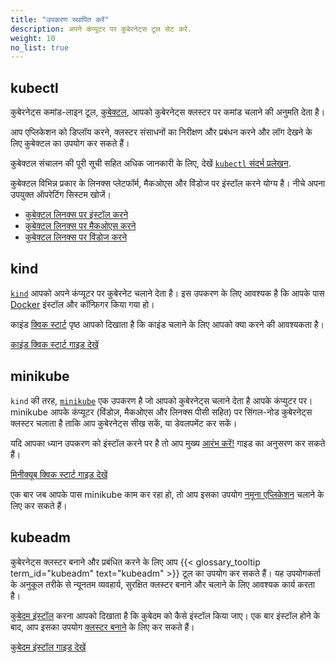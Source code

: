 ```yaml
---
title: "उपकरण स्थापित करें"
description: अपने कंप्यूटर पर कुबेरनेट्स टूल सेट करें.
weight: 10
no_list: true
---
```


## kubectl

<!-- overview -->
कुबेरनेट्स कमांड-लाइन टूल, [कुबेक्टल](/docs/reference/kubectl/kubectl/), 
आपको कुबेरनेट्स क्लस्टर पर कमांड चलाने की अनुमति देता है।

आप एप्लिकेशन को डिप्लॉय करने, क्लस्टर संसाधनों का निरीक्षण 
और प्रबंधन करने और लॉग देखने के लिए कुबेक्टल का उपयोग कर सकते हैं।

कुबेक्टल संचालन की पूरी सूची सहित अधिक जानकारी के लिए, देखें 
[`kubectl` संदर्भ प्रलेखन](/docs/reference/kubectl/).

कुबेक्टल विभिन्न प्रकार के लिनक्स प्लेटफॉर्म, मैकओएस और विंडोज पर इंस्टॉल करने योग्य है।
नीचे अपना उपयुक्त ऑपरेटिंग सिस्टम खोजें।

- [कुबेक्टल लिनक्स पर इंस्टॉल करने](/docs/tasks/tools/install-kubectl-linux)
- [कुबेक्टल लिनक्स पर मैकओएस करने](/docs/tasks/tools/install-kubectl-macos)
- [कुबेक्टल लिनक्स पर विंडोज करने](/docs/tasks/tools/install-kubectl-windows)

## kind

[`kind`](https://kind.sigs.k8s.io/docs/) आपको अपने कंप्यूटर पर कुबेरनेट चलाने देता है।
इस उपकरण के लिए आवश्यक है कि आपके पास 
[Docker](https://docs.docker.com/get-docker/) इंस्टॉल और कॉन्फ़िगर किया गया हो।

काइंड [क्विक स्टार्ट](https://kind.sigs.k8s.io/docs/user/quick-start/) 
पृष्ठ आपको दिखाता है कि काइंड चलाने के लिए आपको क्या करने की आवश्यकता है।

<a class="btn btn-primary" href="https://kind.sigs.k8s.io/docs/user/quick-start/" role="button" aria-label="View kind Quick Start Guide">काइंड क्विक स्टार्ट गाइड देखें</a>

## minikube

`kind` की तरह, [`minikube`](https://minikube.sigs.k8s.io/) एक उपकरण 
है जो आपको कुबेरनेट्स चलाने देता है आपके कंप्युटर पर। minikube आपके कंप्यूटर 
(विंडोज़, मैकओएस और लिनक्स पीसी सहित) पर सिंगल-नोड कुबेरनेट्स क्लस्टर चलाता 
है ताकि आप कुबेरनेट्स सीख सकें, या डेवलपमेंट कर सकें।

यदि आपका ध्यान उपकरण को इंस्टॉल करने पर है तो आप मुख्य 
[आरंभ करें!](https://minikube.sigs.k8s.io/docs/start/) 
गाइड का अनुसरण कर सकते हैं।

<a class="btn btn-primary" href="https://minikube.sigs.k8s.io/docs/start/" role="button" aria-label="View minikube Get Started! Guide">मिनीक्यूब क्विक स्टार्ट गाइड देखें</a>

एक बार जब आपके पास minikube काम कर रहा हो, 
तो आप इसका उपयोग [नमूना एप्लिकेशन](/docs/tutorials/hello-minikube/) 
चलाने के लिए कर सकते हैं।


## kubeadm

कुबेरनेट्स क्लस्टर बनाने और प्रबंधित करने के लिए आप {{< glossary_tooltip term_id="kubeadm" text="kubeadm" >}} टूल का उपयोग कर सकते हैं।
यह उपयोगकर्ता के अनुकूल तरीके से न्यूनतम व्यवहार्य, सुरक्षित क्लस्टर बनाने और चलाने के लिए आवश्यक कार्य करता है।

[कुबेदम इंस्टॉल](/docs/setup/production-environment/tools/kubeadm/install-kubeadm/) करना आपको दिखाता है कि कुबेदम को कैसे इंस्टॉल किया जाए।
एक बार इंस्टॉल होने के बाद, आप इसका उपयोग [क्लस्टर बनाने](/docs/setup/production-environment/tools/kubeadm/create-cluster-kubeadm/) के लिए कर सकते हैं।

<a class="btn btn-primary" href="/docs/setup/production-environment/tools/kubeadm/install-kubeadm/" role="button" aria-label="कुबेदम इंस्टॉल गाइड देखें">कुबेदम इंस्टॉल गाइड देखें</a>
